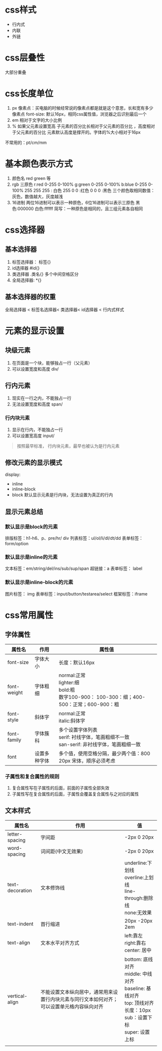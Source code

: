 # css样式

- 行内式
- 内联
- 外链

# css层叠性

大部分重叠

# css长度单位

1. px
   像素点：买电脑的时候经常说的像素点都是就是这个意思，长和宽有多少像素点
   font-size: 默认16px，相同css属性值，浏览器之后识别最后一个
2. em
   相对于文字的大小比例
3. %
   如果父元素设置宽高
   子元素的百分比长相对于父元素的百分比 ，高度相对于父元素的百分比
   元素默认高度是撑开的。字体的%大小相对于16px

不常用的：pt/cm/mm

# 基本颜色表示方式

1. 颜色名
   red green 等
2. rgb 三原色
   r:red 0-255 0-100%
   g:green 0-255 0-100%
   b:blue 0-255 0-100%
   255 255 255 : 白色
   255 0 0 :红色
   0 0 0 :黑色
   三个颜色取相同数值：灰色，数值越大，灰度越浅
3. 16进制
   两位16进制可以表示一种原色，6位16进制可以表示三原色
   黑色:000000
   白色:ffffff
   简写：一种原色是相同的，且三组元素各自相同

# css选择器

## 基本选择器

1. 标签选择器： 标签{}
2. id选择器 #id{}
3. 类选择器 .类名{} 多个中间空格区分
4. 全局选择器: *{}

## 基本选择器的权重

全局选择器 < 标签名选择器< 类选择器< id选择器 < 行内式样式

# 元素的显示设置

## 块级元素

1. 在页面是一个块，能够独占一行（父元素）
2. 可以设置宽度和高度
   div/

## 行内元素

1. 现实在一行之内，不能独占一行
2. 无法设置宽度和高度
   span/

### 行内块元素

1. 显示在行内，不能独占一行
2. 可以设置宽高度
   input/

> 按照最早标准， 行内块元素，最早也被认为是行内元素

## 修改元素的显示模式

display:

- inline
- inline-block
- block
  默认显示元素是行内块，无法设置为真正的行内

## 显示元素总结

### 默认显示是block的元素

排版标签：h1-h6、p、pre/hr/ div
列表标签：ul/ol/li/dl/dt/dd
表单标签：form/option

### 默认显示是inline的元素

文本标签：em/string/del/ins/sub/sup/span
超链接：a
表单标签： label

### 默认显示是inline-block的元素

图片标签： img
表单标签：input/button/testarea/select
框架标签：iframe

# css常用属性
## 字体属性

| 属性名      | 作用         | 属性值                                                       |
| ----------- | ------------ | ------------------------------------------------------------ |
| font-size   | 字体大小     | 长度：默认16px                                               |
| font-weight | 字体粗细     | normal:正常<br />lighter:细<br />bold:粗<br />数字100-900： 100-300：细；400-500：正常；600-900：粗 |
| font-style  | 斜体字       | normal:正常<br />italic:斜体字                               |
| font-family | 字体簇科     | 多个设置字体列表<br />serif: 衬线字体，笔画粗细不一致<br />san-serif: 非衬线字体，笔画粗细一致 |
| font        | 设置多种字体 | 多个值，使用空格分隔，最少两个值：800  20px 宋体，顺序必须考虑 |

### 子属性和复合属性的规则

1. 复合属性写在子属性的后面，前面的子属性全部失效
2. 子属性写在复合属性的后面，子属性会覆盖复合属性与之对应的属性

## 文本样式

| 属性名          | 作用                                                         | 值                                                           |
| --------------- | ------------------------------------------------------------ | ------------------------------------------------------------ |
| letter-spacing  | 字间距                                                       | -2px 0 20px                                                  |
| word-spacing    | 词间距(中文无效果)                                           | -2px 0 20px                                                  |
| text-decoration | 文本修饰线                                                   | underline:下划线<br />overline:上划线<br />line-through:删除线<br />none:无效果 |
| text-indent     | 首行缩进                                                     | 20px -20px  2em                                              |
| text-align      | 文本水平对齐方式                                             | left:靠左<br />right:靠右<br />center: 居中                  |
| vertical-align  | 不能设置文本纵向居中，通常用来设置行内块元素与同行文本如何对齐；可以设置单元格内容纵向对齐 | bottom: 底线对齐<br />middle: 中线对齐<br />baseline: 基线对齐<br />top: 顶线对齐<br />长度：10px<br />sub：设置下标<br />super: 设置上标<br /> |
|                 |                                                              |                                                              |

